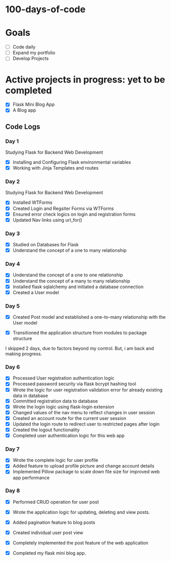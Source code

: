 # 100-days-of-code

# Goals
- [ ] Code daily
- [ ] Expand my portfolio
- [ ] Develop Projects

# Active projects in progress: yet to be completed
- [x] Flask Mini Blog App
- [x] A Blog app

## Code Logs

### Day 1
Studying Flask for Backend Web Development
- [x] Installing and Configuring Flask environmental variables
- [x] Working with Jinja Templates and routes

### Day 2
Studying Flask for Backend Web Development
- [x] Installed WTForms
- [x] Created Login and Regsiter Forms via WTForms
- [x] Ensured error check logics on login and registration forms
- [x] Updated Nav links using url_for()

### Day 3
- [x] Studied on Databases for Flask
- [x] Understand the concept of a one to many relationship

### Day 4
- [x] Understand the concept of a one to one relationship
- [x] Understand the concept of a many to many relationship
- [x] Installed flask sqlalchemy and initiated a database connection
- [x] Created a User model

### Day 5
- [x] Created Post model and established a one-to-many relationship with the User model
- [x] Transitioned the application structure from modules to package structure


I skipped 2 days, due to factors beyond my control. But, i am back and making progress.


### Day 6
- [x] Processed User registration authentication logic
- [x] Processed password security via flask bcrypt hashing tool
- [x] Wrote the logic for user registration validation error for already existing data in database
- [x] Committed registration data to database 
- [x] Wrote the login logic using flask-login extension
- [x] Changed values of the nav menu to reflect changes in user session
- [x] Created an account route for the current user session
- [x] Updated the login route to redirect user to restricted pages after login
- [x] Created the logout functionality
- [x] Completed user authentication logic for this web app
  
### Day 7
- [x] Wrote the complete logic for user profile
- [x] Added feature to upload profile picture and change account details
- [x] Implemented Pillow package to scale down file size for improved web app performance

### Day 8
- [x] Performed CRUD operation for user post
- [x] Wrote the application logic for updating, deleting and view posts.
- [x] Added pagination feature to blog posts
- [x] Created individual user post view
- [x] Completely implemented the post feature of the web application
- [x] Completed my flask mini blog app.

